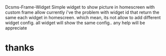 Dcsms-Frame-Widget
Simple widget to show picture in homescreen with custom frame allow
currently i've the problem with widget id that return the same
each widget in homescreen.
which mean, its not allow to add different widget config.
all widget will show the same config..
any help will be appreciate 

thanks 
==================

